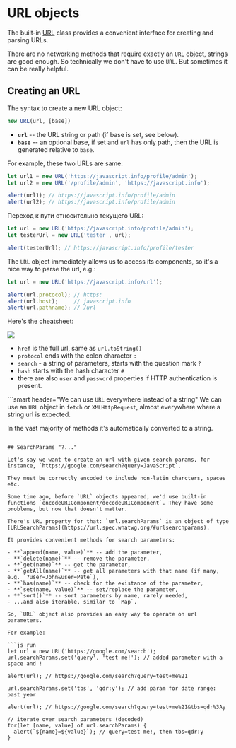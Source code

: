 
# URL objects

The built-in [URL](https://url.spec.whatwg.org/#api) class provides a convenient interface for creating and parsing URLs.

There are no networking methods that require exactly an `URL` object, strings are good enough. So technically we don't have to use `URL`. But sometimes it can be really helpful.

## Creating an URL

The syntax to create a new URL object:

```js
new URL(url, [base])
```

- **`url`** -- the URL string or path (if base is set, see below).
- **`base`** -- an optional base, if set and `url` has only path, then the URL is generated relative to `base`.

For example, these two URLs are same:

```js run
let url1 = new URL('https://javascript.info/profile/admin');
let url2 = new URL('/profile/admin', 'https://javascript.info');

alert(url1); // https://javascript.info/profile/admin
alert(url2); // https://javascript.info/profile/admin
```

Переход к пути относительно текущего URL:

```js run
let url = new URL('https://javascript.info/profile/admin');
let testerUrl = new URL('tester', url);

alert(testerUrl); // https://javascript.info/profile/tester
```


The `URL` object immediately allows us to access its components, so it's a nice way to parse the url, e.g.:

```js run
let url = new URL('https://javascript.info/url');

alert(url.protocol); // https:
alert(url.host);     // javascript.info
alert(url.pathname); // /url
```

Here's the cheatsheet:

![](url-object.png)

- `href` is the full url, same as `url.toString()`
- `protocol` ends with the colon character `:`
- `search` - a string of parameters, starts with the question mark `?`
- `hash` starts with the hash character `#`
- there are also `user` and `password` properties if HTTP authentication is present.


```smart header="We can use `URL` everywhere instead of a string"
We can use an `URL` object in `fetch` or `XMLHttpRequest`, almost everywhere where a string url is expected.

In the vast majority of methods it's automatically converted to a string.
```

## SearchParams "?..."

Let's say we want to create an url with given search params, for instance, `https://google.com/search?query=JavaScript`.

They must be correctly encoded to include non-latin charcters, spaces etc.

Some time ago, before `URL` objects appeared, we'd use built-in functions `encodeURIComponent/decodeURIComponent`. They have some problems, but now that doesn't matter.

There's URL property for that: `url.searchParams` is an object of type [URLSearchParams](https://url.spec.whatwg.org/#urlsearchparams).

It provides convenient methods for search parameters:

- **`append(name, value)`** -- add the parameter,
- **`delete(name)`** -- remove the parameter,
- **`get(name)`** -- get the parameter,
- **`getAll(name)`** -- get all parameters with that name (if many, e.g. `?user=John&user=Pete`),
- **`has(name)`** -- check for the existance of the parameter,
- **`set(name, value)`** -- set/replace the parameter,
- **`sort()`** -- sort parameters by name, rarely needed,
- ...and also iterable, similar to `Map`.

So, `URL` object also provides an easy way to operate on url parameters.

For example:

```js run
let url = new URL('https://google.com/search');
url.searchParams.set('query', 'test me!'); // added parameter with a space and !

alert(url); // https://google.com/search?query=test+me%21

url.searchParams.set('tbs', 'qdr:y'); // add param for date range: past year

alert(url); // https://google.com/search?query=test+me%21&tbs=qdr%3Ay

// iterate over search parameters (decoded)
for(let [name, value] of url.searchParams) {
  alert(`${name}=${value}`); // query=test me!, then tbs=qdr:y
}
```
